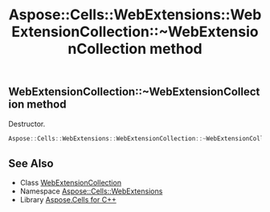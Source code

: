 ﻿---
title: Aspose::Cells::WebExtensions::WebExtensionCollection::~WebExtensionCollection method
linktitle: ~WebExtensionCollection
second_title: Aspose.Cells for C++ API Reference
description: 'Aspose::Cells::WebExtensions::WebExtensionCollection::~WebExtensionCollection method. Destructor in C++.'
type: docs
weight: 200
url: /cpp/aspose.cells.webextensions/webextensioncollection/~webextensioncollection/
---
## WebExtensionCollection::~WebExtensionCollection method


Destructor.

```cpp
Aspose::Cells::WebExtensions::WebExtensionCollection::~WebExtensionCollection()
```

## See Also

* Class [WebExtensionCollection](../)
* Namespace [Aspose::Cells::WebExtensions](../../)
* Library [Aspose.Cells for C++](../../../)
